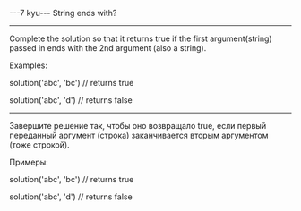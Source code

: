 ---7 kyu--- String ends with?

----------------

Complete the solution so that it returns true if the first argument(string) passed in ends with the 2nd argument (also a string).

Examples:

solution('abc', 'bc') // returns true

solution('abc', 'd') // returns false

-----------------

Завершите решение так, чтобы оно возвращало true, если первый переданный аргумент (строка) заканчивается вторым аргументом (тоже строкой).

Примеры:


solution('abc', 'bc') // returns true

solution('abc', 'd') // returns false
